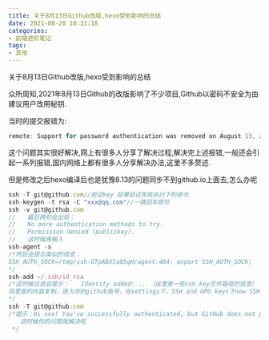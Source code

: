 ```yaml
---
title: 关于8月13日Github改版,hexo受到影响的总结
date: 2021-08-20 10:31:18
categories: 
- 前端进阶笔记
tags: 
- 其他
---
```


关于8月13日Github改版,hexo受到影响的总结

众所周知,2021年8月13日Github的改版影响了不少项目,Github以密码不安全为由建议用户改用秘钥.

当时的提交报错为:
```js
remote: Support for password authentication was removed on August 13, 2021. Please use a personal access token instead.
```
这个问题其实很好解决,网上有很多人分享了解决过程,解决完上述报错,一般还会引起一系列报错,国内网络上都有很多人分享解决办法,这里不多赘述.

但是修改之后hexo编译后也是犹豫8.13的问题同步不到github.io上面去,怎么办呢

```js
ssh -T git@github.com//验证key 如果验证失败执行下列命令
ssh-keygen -t rsa -C "xxx@qq.com"//一路回车即可
ssh -v git@github.com
//　　最后两句会出现：
//　　No more authentication methods to try.
//　　Permission denied (publickey).
//　　这时候再输入
ssh-agent -s
/*然后会提示类似的信息：　　
SSH_AUTH_SOCK=/tmp/ssh-GTpABX1a05qH/agent.404; export SSH_AUTH_SOCK;  　　SSH_AGENT_PID=13144; export SSH_AGENT_PID;  　　echo Agent pid 13144;
*/
ssh-add ~/.ssh/id_rsa
/*这时候应该会提示：　　Identity added: ...（这里是一些ssh key文件路径的信息）　　（注意）如果出现错误提示：　　Could not open a connection to your authentication agent.　　请执行命令：eval `ssh-agent -s`后继续执行命令 ssh-add ~/.ssh/id_rsa，这时候一般没问题啦。
将里面的内容复制，进入你的github账号，在settings下，SSH and GPG keys下new SSH key，title随便取一个名字，然后将id_rsa.pub里的内容复制到Key中，完成后Add SSH Key。
*/
ssh -T git@github.com
/*提示：Hi xxx! You've successfully authenticated, but GitHub does not provide shell access.
　　这时候你的问题就解决啦
 */
```